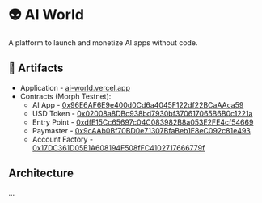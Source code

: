 # 👽 AI World

A platform to launch and monetize AI apps without code.

## 🔗 Artifacts

- Application - [ai-world.vercel.app](https://ai-world.vercel.app/)
- Contracts (Morph Testnet):
  - AI App - [0x96E6AF6E9e400d0Cd6a4045F122df22BCaAAca59](https://explorer-testnet.morphl2.io/address/0x96E6AF6E9e400d0Cd6a4045F122df22BCaAAca59)
  - USD Token - [0x02008a8DBc938bd7930bf370617065B6B0c1221a](https://explorer-testnet.morphl2.io/address/0x02008a8DBc938bd7930bf370617065B6B0c1221a)
  - Entry Point - [0xdfE15Cc65697c04C083982B8a053E2FE4cf54669](https://explorer-testnet.morphl2.io/address/0x96E6AF6E9e400d0Cd6a4045F122df22BCaAAca59)
  - Paymaster - [0x9cAAb0Bf70BD0e71307BfaBeb1E8eC092c81e493](https://explorer-testnet.morphl2.io/address/0x9cAAb0Bf70BD0e71307BfaBeb1E8eC092c81e493)
  - Account Factory - [0x17DC361D05E1A608194F508fFC4102717666779f](https://explorer-testnet.morphl2.io/address/0x17DC361D05E1A608194F508fFC4102717666779f)

## Architecture

...
